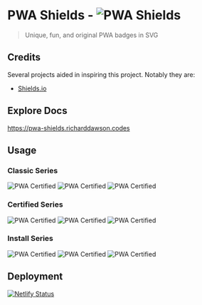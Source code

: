 # PWA Shields - ![PWA Shields](https://pwa-shields.richarddawson.codes/series/classic/faded/inverse/gray.svg)
> Unique, fun, and original PWA badges in SVG

## Credits
Several projects aided in inspiring this project. Notably they are:

- [Shields.io](https://github.com/badges/shields)

## Explore Docs
<https://pwa-shields.richarddawson.codes>

## Usage

### Classic Series
![PWA Certified](https://pwa-shields.richarddawson.codes/classic/gray.svg)
![PWA Certified](https://pwa-shields.richarddawson.codes/classic/purple.svg)
![PWA Certified](https://pwa-shields.richarddawson.codes/classic/green.svg)

### Certified Series
![PWA Certified](https://pwa-shields.richarddawson.codes/certified/gray.svg)
![PWA Certified](https://pwa-shields.richarddawson.codes/certified/purple.svg)
![PWA Certified](https://pwa-shields.richarddawson.codes/certified/green.svg)

### Install Series
![PWA Certified](https://pwa-shields.richarddawson.codes/install/gray.svg)
![PWA Certified](https://pwa-shields.richarddawson.codes/install/purple.svg)
![PWA Certified](https://pwa-shields.richarddawson.codes/install/green.svg)

## Deployment
[![Netlify Status](https://api.netlify.com/api/v1/badges/6b847872-2e80-45dd-8dc0-5490bd7d6acd/deploy-status)](https://app.netlify.com/sites/rtd-pwa-shields/deploys)
